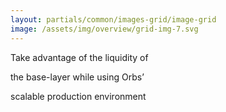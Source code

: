 ```yaml
---
layout: partials/common/images-grid/image-grid
image: /assets/img/overview/grid-img-7.svg
---
```


Take advantage of the liquidity of

the base-layer while using Orbs’

scalable production environment

